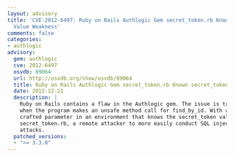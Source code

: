 ```yaml
---
layout: advisory
title: 'CVE-2012-6497: Ruby on Rails Authlogic Gem secret_token.rb Known secret_token
  Value Weakness'
comments: false
categories:
- authlogic
advisory:
  gem: authlogic
  cve: 2012-6497
  osvdb: 89064
  url: http://osvdb.org/show/osvdb/89064
  title: Ruby on Rails Authlogic Gem secret_token.rb Known secret_token Value Weakness
  date: 2012-12-21
  description: |
    Ruby on Rails contains a flaw in the Authlogic gem. The issue is triggered
    when the program makes an unsafe method call for find_by_id. With a specially
    crafted parameter in an environment that knows the secret_token value in
    secret_token.rb, a remote attacker to more easily conduct SQL injection
    attacks.
  patched_versions:
  - ">= 3.3.0"
---
```


